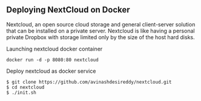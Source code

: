 ## Deploying NextCloud on Docker

Nextcloud, an open source cloud storage and general client-server solution that can be installed on a private server. Nextcloud is like having a personal private Dropbox with storage limited only by the size of the host hard disks. 

Launching nextcloud docker container
```
docker run -d -p 8080:80 nextcloud
```

Deploy nextcloud as docker service
```
$ git clone https://github.com/avinashdesireddy/nextcloud.git
$ cd nextcloud
$ ./init.sh
```
